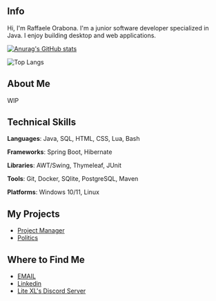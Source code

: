 ## Info

Hi, I'm Raffaele Orabona. I'm a junior software developer specialized in Java. I enjoy building desktop and web applications.

[![Anurag's GitHub stats](https://github-readme-stats.vercel.app/api?username=PerilousBooklet&theme=dark)](https://github.com/anuraghazra/github-readme-stats)

![Top Langs](https://github-readme-stats.vercel.app/api/top-langs/?username=PerilousBooklet&layout=compact)

## About Me

<!-- I have experience in ?, I bring ? My passion lies in ? -->

WIP

## Technical Skills

**Languages**: Java, SQL, HTML, CSS, Lua, Bash

**Frameworks**: Spring Boot, Hibernate

**Libraries**: AWT/Swing, Thymeleaf, JUnit

**Tools**: Git, Docker, SQlite, PostgreSQL, Maven

**Platforms**: Windows 10/11, Linux

## My Projects

- [Project Manager]()
- [Politics]()

## Where to Find Me

- [EMAIL](mailto:raffaele.orabona@protonmail.com)
- [Linkedin](https://www.linkedin.com/in/raffaele-orabona-03821b231/)
- [Lite XL's Discord Server](https://discord.gg/47gNc6YMW3)

